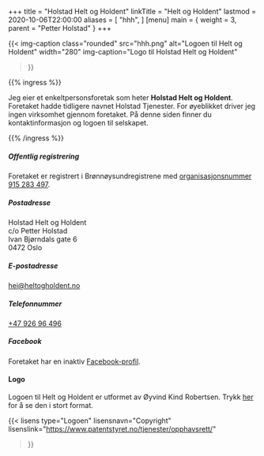 +++
title = "Holstad Helt og Holdent"
linkTitle = "Helt og Holdent"
lastmod = 2020-10-06T22:00:00
aliases = [
    "hhh",
]
[menu]
main = { weight = 3, parent = "Petter Holstad" }
+++

{{< img-caption
    class="rounded"
    src="hhh.png"
    alt="Logoen til Helt og Holdent"
    width="280"
    img-caption="Logo til Holstad Helt og Holdent"
  >}}

{{% ingress %}}

Jeg eier et enkeltpersonsforetak som heter **Holstad Helt og Holdent**. Foretaket hadde tidligere
navnet Holstad Tjenester. For øyeblikket driver jeg ingen virksomhet gjennom foretaket. På denne
siden finner du kontaktinformasjon og logoen til selskapet.

{{% /ingress %}}


##### Offentlig registrering

Foretaket er registrert i Brønnøysundregistrene med [organisasjonsnummer
 915&nbsp;283&nbsp;497][brreg].

##### Postadresse

Holstad Helt og Holdent  
c/o Petter Holstad  
Ivan Bjørndals gate 6  
0472 Oslo

##### E-postadresse

[hei@heltogholdent.no](mailto:hei@heltogholdent.no)

##### Telefonnummer

[+47&nbsp;926&nbsp;96&nbsp;496](tel:+4792696496)

##### Facebook

Foretaket har en inaktiv [Facebook-profil][facebook].

#### Logo

Logoen til Helt og Holdent er utformet av Øyvind Kind Robertsen. Trykk
[her](hhh.png) for å se den i stort format.

{{< lisens
  type="Logoen"
  lisensnavn="Copyright"
  lisenslink="https://www.patentstyret.no/tjenester/opphavsrett/"
  >}}

[brreg]: https://w2.brreg.no/enhet/sok/detalj.jsp?orgnr=915283497
[facebook]: https://www.facebook.com/holstadheltogholdent/
